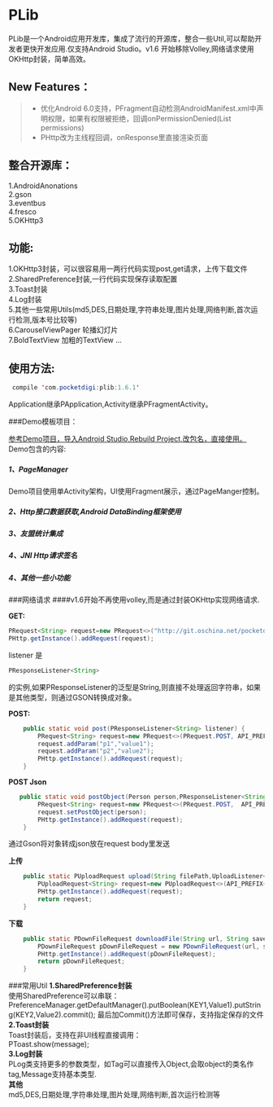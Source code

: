 PLib
=================
PLib是一个Android应用开发库，集成了流行的开源库，整合一些Util,可以帮助开发者更快开发应用.仅支持Android Studio。v1.6 开始移除Volley,网络请求使用OKHttp封装，简单高效。


New Features：
-------------
> * 优化Android 6.0支持，PFragment自动检测AndroidManifest.xml中声明权限，如果有权限被拒绝，回调onPermissionDenied(List<String> permissions)
> * PHttp改为主线程回调，onResponse里直接渲染页面


整合开源库：
-------------
1.AndroidAnonations <br />
2.gson <br />
3.eventbus<br />
4.fresco<br />
5.OKHttp3 <br />

功能:
-------------
1.OKHttp3封装，可以很容易用一两行代码实现post,get请求，上传下载文件 <br />
2.SharedPreference封装,一行代码实现保存读取配置<br />
3.Toast封装<br />
4.Log封装<br />
5.其他一些常用Utils(md5,DES,日期处理,字符串处理,图片处理,网络判断,首次运行检测,版本号比较等)<br />
6.CarouselViewPager 轮播幻灯片<br />
7.BoldTextView 加粗的TextView
...

使用方法:
--------
```java
 compile 'com.pocketdigi:plib:1.6.1'
```
Application继承PApplication,Activity继承PFragmentActivity。

###Demo模板项目：

[参考Demo项目，导入Android Studio,Rebuild Project,改包名，直接使用。](https://github.com/pocketdigi/PLibDemo)
Demo包含的内容:
#####  1、PageManager
Demo项目使用单Activity架构，UI使用Fragment展示，通过PageManger控制。
#####  2、Http接口数据获取,Android DataBinding框架使用
#####  3、友盟统计集成
#####  4、JNI Http请求签名
#####  4、其他一些小功能

###网络请求
####v1.6开始不再使用volley,而是通过封装OKHttp实现网络请求.

**GET:**
```java
PRequest<String> request=new PRequest<>("http://git.oschina.net/pocketdigi/PLib/raw/master/README.md", listener,String.class);
PHttp.getInstance().addRequest(request);
```
listener 是
```java
PResponseListener<String>
```
的实例,如果PResponseListener的泛型是String,则直接不处理返回字符串，如果是其他类型，则通过GSON转换成对象。

**POST:**

```java
    public static void post(PResponseListener<String> listener) {
        PRequest<String> request=new PRequest<>(PRequest.POST, API_PREFIX+"add", listener,String.class);
        request.addParam("p1","value1");
        request.addParam("p2","value2");
        PHttp.getInstance().addRequest(request);
    }
```

**POST Json**

```java
   public static void postObject(Person person,PResponseListener<String> listener) {
        PRequest<String> request=new PRequest<>(PRequest.POST,  API_PREFIX+"add", listener,String.class);
        request.setPostObject(person);
        PHttp.getInstance().addRequest(request);
    }
```
通过Gson将对象转成json放在request body里发送

**上传**

```java
    public static PUploadRequest upload(String filePath,UploadListener<String> listener) {
        PUploadRequest<String> request=new PUploadRequest<>(API_PREFIX+"upload","file",filePath, listener,String.class);
        PHttp.getInstance().addRequest(request);
        return request;
    }
```

**下载**

```java
    public static PDownFileRequest downloadFile(String url, String savePath, DownProgressListener listener) {
        PDownFileRequest pDownFileRequest = new PDownFileRequest(url, savePath,listener);
        PHttp.getInstance().addRequest(pDownFileRequest);
        return pDownFileRequest;
    }
```


###常用Util
**1.SharedPreference封装** <br/>
使用SharedPreference可以串联：<br />
PreferenceManager.getDefaultManager().putBoolean(KEY1,Value1).putString(KEY2,Value2).commit();
最后加Commit()方法即可保存，支持指定保存的文件<br />
**2.Toast封装**<br />
Toast封装后，支持在非UI线程直接调用：<br />
PToast.show(message);<br />
**3.Log封装**<br />
PLog类支持更多的参数类型，如Tag可以直接传入Object,会取object的类名作tag,Message支持基本类型.<br />
**其他**<br />
md5,DES,日期处理,字符串处理,图片处理,网络判断,首次运行检测等<br />